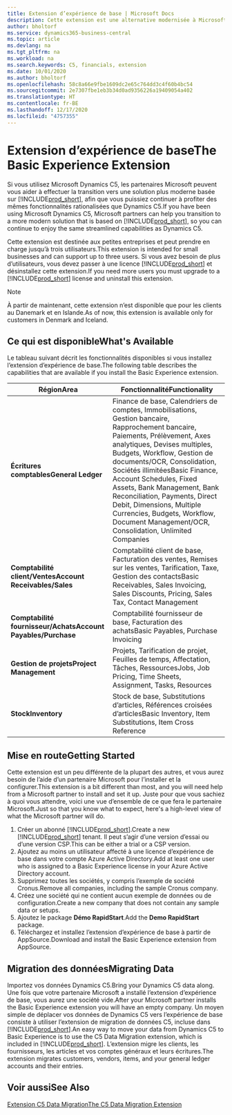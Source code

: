```yaml
---
title: Extension d’expérience de base | Microsoft Docs
description: Cette extension est une alternative modernisée à Microsoft Dynamics C5.
author: bholtorf
ms.service: dynamics365-business-central
ms.topic: article
ms.devlang: na
ms.tgt_pltfrm: na
ms.workload: na
ms.search.keywords: C5, financials, extension
ms.date: 10/01/2020
ms.author: bholtorf
ms.openlocfilehash: 58c8a66e9fbe1609dc2e65c764dd3c4f60b4bc54
ms.sourcegitcommit: 2e7307fbe1eb3b34d0ad9356226a19409054a402
ms.translationtype: HT
ms.contentlocale: fr-BE
ms.lasthandoff: 12/17/2020
ms.locfileid: "4757355"
---
```

# <a name="the-basic-experience-extension"></a><span data-ttu-id="1b2e4-103">Extension d’expérience de base</span><span class="sxs-lookup"><span data-stu-id="1b2e4-103">The Basic Experience Extension</span></span>
<span data-ttu-id="1b2e4-104">Si vous utilisez Microsoft Dynamics C5, les partenaires Microsoft peuvent vous aider à effectuer la transition vers une solution plus moderne basée sur [!INCLUDE[prod_short](includes/prod_short.md)], afin que vous puissiez continuer à profiter des mêmes fonctionnalités rationalisées que Dynamics C5.</span><span class="sxs-lookup"><span data-stu-id="1b2e4-104">If you have been using Microsoft Dynamics C5, Microsoft partners can help you transition to a more modern solution that is based on [!INCLUDE[prod_short](includes/prod_short.md)], so you can continue to enjoy the same streamlined capabilities as Dynamics C5.</span></span>

<span data-ttu-id="1b2e4-105">Cette extension est destinée aux petites entreprises et peut prendre en charge jusqu’à trois utilisateurs.</span><span class="sxs-lookup"><span data-stu-id="1b2e4-105">This extension is intended for small businesses and can support up to three users.</span></span> <span data-ttu-id="1b2e4-106">Si vous avez besoin de plus d’utilisateurs, vous devez passer à une licence [!INCLUDE[prod_short](includes/prod_short.md)] et désinstallez cette extension.</span><span class="sxs-lookup"><span data-stu-id="1b2e4-106">If you need more users you must upgrade to a [!INCLUDE[prod_short](includes/prod_short.md)] license and uninstall this extension.</span></span>

> [!NOTE]
> <span data-ttu-id="1b2e4-107">À partir de maintenant, cette extension n’est disponible que pour les clients au Danemark et en Islande.</span><span class="sxs-lookup"><span data-stu-id="1b2e4-107">As of now, this extension is available only for customers in Denmark and Iceland.</span></span> 

## <a name="whats-available"></a><span data-ttu-id="1b2e4-108">Ce qui est disponible</span><span class="sxs-lookup"><span data-stu-id="1b2e4-108">What's Available</span></span>
<span data-ttu-id="1b2e4-109">Le tableau suivant décrit les fonctionnalités disponibles si vous installez l’extension d’expérience de base.</span><span class="sxs-lookup"><span data-stu-id="1b2e4-109">The following table describes the capabilities that are available if you install the Basic Experience extension.</span></span>

|<span data-ttu-id="1b2e4-110">Région</span><span class="sxs-lookup"><span data-stu-id="1b2e4-110">Area</span></span>  |<span data-ttu-id="1b2e4-111">Fonctionnalité</span><span class="sxs-lookup"><span data-stu-id="1b2e4-111">Functionality</span></span>  |
|---------|---------|
|<span data-ttu-id="1b2e4-112">**Écritures comptables**</span><span class="sxs-lookup"><span data-stu-id="1b2e4-112">**General Ledger**</span></span> |<span data-ttu-id="1b2e4-113">Finance de base, Calendriers de comptes, Immobilisations, Gestion bancaire, Rapprochement bancaire, Paiements, Prélèvement, Axes analytiques, Devises multiples, Budgets, Workflow, Gestion de documents/OCR, Consolidation, Sociétés illimitées</span><span class="sxs-lookup"><span data-stu-id="1b2e4-113">Basic Finance, Account Schedules, Fixed Assets, Bank Management, Bank Reconciliation, Payments, Direct Debit, Dimensions, Multiple Currencies, Budgets, Workflow, Document Management/OCR, Consolidation, Unlimited Companies</span></span>|
|<span data-ttu-id="1b2e4-114">**Comptabilité client/Ventes**</span><span class="sxs-lookup"><span data-stu-id="1b2e4-114">**Account Receivables/Sales**</span></span> |<span data-ttu-id="1b2e4-115">Comptabilité client de base, Facturation des ventes, Remises sur les ventes, Tarification, Taxe, Gestion des contacts</span><span class="sxs-lookup"><span data-stu-id="1b2e4-115">Basic Receivables, Sales Invoicing, Sales Discounts, Pricing, Sales Tax, Contact Management</span></span> |
|<span data-ttu-id="1b2e4-116">**Comptabilité fournisseur/Achats**</span><span class="sxs-lookup"><span data-stu-id="1b2e4-116">**Account Payables/Purchase**</span></span> |<span data-ttu-id="1b2e4-117">Comptabilité fournisseur de base, Facturation des achats</span><span class="sxs-lookup"><span data-stu-id="1b2e4-117">Basic Payables, Purchase Invoicing</span></span> |
|<span data-ttu-id="1b2e4-118">**Gestion de projets**</span><span class="sxs-lookup"><span data-stu-id="1b2e4-118">**Project Management**</span></span> |<span data-ttu-id="1b2e4-119">Projets, Tarification de projet, Feuilles de temps, Affectation, Tâches, Ressources</span><span class="sxs-lookup"><span data-stu-id="1b2e4-119">Jobs, Job Pricing, Time Sheets, Assignment, Tasks, Resources</span></span> |
|<span data-ttu-id="1b2e4-120">**Stock**</span><span class="sxs-lookup"><span data-stu-id="1b2e4-120">**Inventory**</span></span> |<span data-ttu-id="1b2e4-121">Stock de base, Substitutions d’articles, Références croisées d’articles</span><span class="sxs-lookup"><span data-stu-id="1b2e4-121">Basic Inventory, Item Substitutions, Item Cross Reference</span></span> |

## <a name="getting-started"></a><span data-ttu-id="1b2e4-122">Mise en route</span><span class="sxs-lookup"><span data-stu-id="1b2e4-122">Getting Started</span></span>
<span data-ttu-id="1b2e4-123">Cette extension est un peu différente de la plupart des autres, et vous aurez besoin de l’aide d’un partenaire Microsoft pour l’installer et la configurer.</span><span class="sxs-lookup"><span data-stu-id="1b2e4-123">This extension is a bit different than most, and you will need help from a Microsoft partner to install and set it up.</span></span> <span data-ttu-id="1b2e4-124">Juste pour que vous sachiez à quoi vous attendre, voici une vue d’ensemble de ce que fera le partenaire Microsoft.</span><span class="sxs-lookup"><span data-stu-id="1b2e4-124">Just so that you know what to expect, here's a high-level view of what the Microsoft partner will do.</span></span>

1. <span data-ttu-id="1b2e4-125">Créer un abonné [!INCLUDE[prod_short](includes/prod_short.md)].</span><span class="sxs-lookup"><span data-stu-id="1b2e4-125">Create a new [!INCLUDE[prod_short](includes/prod_short.md)] tenant.</span></span> <span data-ttu-id="1b2e4-126">Il peut s’agir d’une version d’essai ou d’une version CSP.</span><span class="sxs-lookup"><span data-stu-id="1b2e4-126">This can be either a trial or a CSP version.</span></span>
2. <span data-ttu-id="1b2e4-127">Ajoutez au moins un utilisateur affecté à une licence d’expérience de base dans votre compte Azure Active Directory.</span><span class="sxs-lookup"><span data-stu-id="1b2e4-127">Add at least one user who is assigned to a Basic Experience license in your Azure Active Directory account.</span></span>
3. <span data-ttu-id="1b2e4-128">Supprimez toutes les sociétés, y compris l’exemple de société Cronus.</span><span class="sxs-lookup"><span data-stu-id="1b2e4-128">Remove all companies, including the sample Cronus company.</span></span>
4. <span data-ttu-id="1b2e4-129">Créez une société qui ne contient aucun exemple de données ou de configuration.</span><span class="sxs-lookup"><span data-stu-id="1b2e4-129">Create a new company that does not contain any sample data or setups.</span></span>
5. <span data-ttu-id="1b2e4-130">Ajoutez le package **Démo RapidStart**.</span><span class="sxs-lookup"><span data-stu-id="1b2e4-130">Add the **Demo RapidStart** package.</span></span> <!--what does the pockage contain?-->
6. <span data-ttu-id="1b2e4-131">Téléchargez et installez l’extension d’expérience de base à partir de AppSource.</span><span class="sxs-lookup"><span data-stu-id="1b2e4-131">Download and install the Basic Experience extension from AppSource.</span></span>

## <a name="migrating-data"></a><span data-ttu-id="1b2e4-132">Migration des données</span><span class="sxs-lookup"><span data-stu-id="1b2e4-132">Migrating Data</span></span>
<span data-ttu-id="1b2e4-133">Importez vos données Dynamics C5.</span><span class="sxs-lookup"><span data-stu-id="1b2e4-133">Bring your Dynamics C5 data along.</span></span> <span data-ttu-id="1b2e4-134">Une fois que votre partenaire Microsoft a installé l’extension d’expérience de base, vous aurez une société vide.</span><span class="sxs-lookup"><span data-stu-id="1b2e4-134">After your Microsoft partner installs the Basic Experience extension you will have an empty company.</span></span> <span data-ttu-id="1b2e4-135">Un moyen simple de déplacer vos données de Dynamics C5 vers l’expérience de base consiste à utiliser l’extension de migration de données C5, incluse dans [!INCLUDE[prod_short](includes/prod_short.md)].</span><span class="sxs-lookup"><span data-stu-id="1b2e4-135">An easy way to move your data from Dynamics C5 to Basic Experience is to use the C5 Data Migration extension, which is included in [!INCLUDE[prod_short](includes/prod_short.md)].</span></span> <span data-ttu-id="1b2e4-136">L’extension migre les clients, les fournisseurs, les articles et vos comptes généraux et leurs écritures.</span><span class="sxs-lookup"><span data-stu-id="1b2e4-136">The extension migrates customers, vendors, items, and your general ledger accounts and their entries.</span></span>

## <a name="see-also"></a><span data-ttu-id="1b2e4-137">Voir aussi</span><span class="sxs-lookup"><span data-stu-id="1b2e4-137">See Also</span></span>
[<span data-ttu-id="1b2e4-138">Extension C5 Data Migration</span><span class="sxs-lookup"><span data-stu-id="1b2e4-138">The C5 Data Migration Extension</span></span>](ui-extensions-c5-data-migration.md)